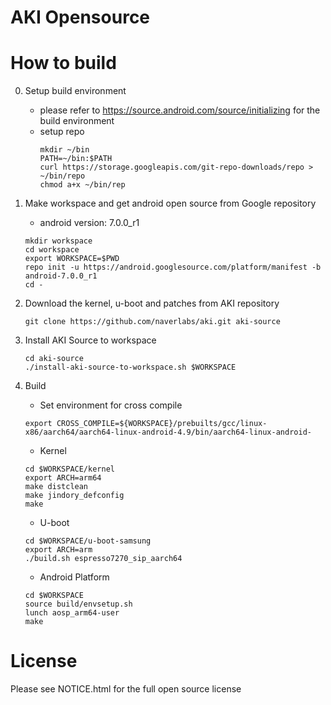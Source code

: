 # AKI Opensource 

# How to build

0. Setup build environment
   - please refer to https://source.android.com/source/initializing for the build environment
   - setup repo
     ```
     mkdir ~/bin
     PATH=~/bin:$PATH
     curl https://storage.googleapis.com/git-repo-downloads/repo > ~/bin/repo
     chmod a+x ~/bin/rep
     ```
  
1. Make workspace and get android open source from Google repository
   - android version: 7.0.0_r1
   ```
   mkdir workspace
   cd workspace
   export WORKSPACE=$PWD
   repo init -u https://android.googlesource.com/platform/manifest -b android-7.0.0_r1
   cd -
   ```

2. Download the kernel, u-boot and patches from AKI repository
   ```
   git clone https://github.com/naverlabs/aki.git aki-source
   ```

3. Install AKI Source to workspace
   ```
   cd aki-source
   ./install-aki-source-to-workspace.sh $WORKSPACE
   ```

4. Build
   - Set environment for cross compile
   ```
   export CROSS_COMPILE=${WORKSPACE}/prebuilts/gcc/linux-x86/aarch64/aarch64-linux-android-4.9/bin/aarch64-linux-android-
   ```
   - Kernel
   ```
   cd $WORKSPACE/kernel
   export ARCH=arm64
   make distclean
   make jindory_defconfig
   make
   ```
   - U-boot
   ```
   cd $WORKSPACE/u-boot-samsung
   export ARCH=arm
   ./build.sh espresso7270_sip_aarch64
   ```
   - Android Platform
   ```
   cd $WORKSPACE
   source build/envsetup.sh
   lunch aosp_arm64-user
   make
   ```

# License
Please see NOTICE.html for the full open source license
